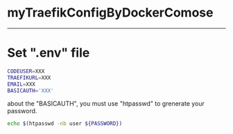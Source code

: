 # myTraefikConfigByDockerComose

---

# Set ".env" file
``` sh
CODEUSER=XXX
TRAEFIKURL=XXX
EMAIL=XXX
BASICAUTH='XXX'
```

about the "BASICAUTH", you must use "htpasswd" to grenerate your password.
``` sh
echo $(htpasswd -nb user ${PASSWORD})
```
